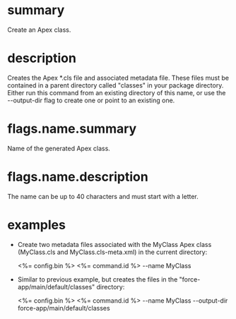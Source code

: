 # summary

Create an Apex class.

# description

Creates the Apex *.cls file and associated metadata file. These files must be contained in a parent directory called "classes" in your package directory. Either run this command from an existing directory of this name, or use the --output-dir flag to create one or point to an existing one. 

# flags.name.summary

Name of the generated Apex class.

# flags.name.description

The name can be up to 40 characters and must start with a letter.

# examples

- Create two metadata files associated with the MyClass Apex class (MyClass.cls and MyClass.cls-meta.xml) in the current directory:

  <%= config.bin %> <%= command.id %> --name MyClass

- Similar to previous example, but creates the files in the "force-app/main/default/classes" directory:

  <%= config.bin %> <%= command.id %> --name MyClass --output-dir force-app/main/default/classes
